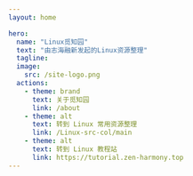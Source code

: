 ```yaml
---
layout: home

hero:
  name: "Linux觅知园"
  text: "由志海融新发起的Linux资源整理"
  tagline: 
  image: 
    src: /site-logo.png
  actions:
    - theme: brand
      text: 关于觅知园
      link: /about
    - theme: alt
      text: 转到 Linux 常用资源整理
      link: /Linux-src-col/main
    - theme: alt
      text: 转到 Linux 教程站
      link: https://tutorial.zen-harmony.top
---
```

